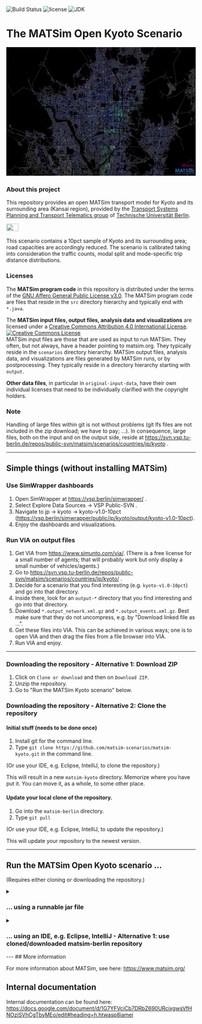 ![Build Status](https://github.com/matsim-scenarios/matsim-scenario-template/workflows/build/badge.svg?branch=main)
![license](https://img.shields.io/github/license/matsim-scenarios/matsim-scenario-template.svg)
![JDK](https://img.shields.io/badge/JDK-17+-green.svg)

# The MATSim Open Kyoto Scenario
![Kyoto MATSim network and agents](input/visualization-kyoto.png "Kyoto MATSim network and agents")


### About this project

This repository provides an open MATSim transport model for Kyoto and its surrounding area (Kansai region), provided by the [Transport Systems Planning and Transport Telematics group](https://www.tu.berlin/vsp) of [Technische Universität Berlin](https://www.tu.berlin/).

<a rel="TU Berlin" href="https://www.vsp.tu-berlin.de"><img src="https://svn.vsp.tu-berlin.de/repos/public-svn/ueber_uns/logo/TU_BERLIN_Logo_Lang_RGB_SR_rot.svg" width="25%" height="25%"/></a>

This scenario contains a 10pct sample of Kyoto and its surrounding area; road capacities are accordingly reduced. The scenario is calibrated taking into consideration the traffic counts, modal split and mode-specific trip distance distributions.

### Licenses

The **MATSim program code** in this repository is distributed under the terms of the [GNU Affero General Public License v3.0](https://www.gnu.org/licenses/agpl-3.0.html.en). The MATSim program code are files that reside in the `src` directory hierarchy and typically end with `*.java`.

The **MATSim input files, output files, analysis data and visualizations** are licensed under a <a rel="license" href="http://creativecommons.org/licenses/by/4.0/">Creative Commons Attribution 4.0 International License</a>.
<a rel="license" href="http://creativecommons.org/licenses/by/4.0/"><img alt="Creative Commons License" style="border-width:0" src="https://i.creativecommons.org/l/by/4.0/80x15.png" /></a><br /> MATSim input files are those that are used as input to run MATSim. They often, but not always, have a header pointing to matsim.org. They typically reside in the `scenarios` directory hierarchy. MATSim output files, analysis data, and visualizations are files generated by MATSim runs, or by postprocessing.  They typically reside in a directory hierarchy starting with `output`.

**Other data files**, in particular in `original-input-data`, have their own individual licenses that need to be individually clarified with the copyright holders.

### Note

Handling of large files within git is not without problems (git lfs files are not included in the zip download; we have to pay; ...).  In consequence, large files, both on the input and on the output side, reside at https://svn.vsp.tu-berlin.de/repos/public-svn/matsim/scenarios/countries/jp/kyoto .


----
## Simple things (without installing MATSim)

### Use SimWrapper dashboards

1. Open SimWrapper at https://vsp.berlin/simwrapper/ .
1. Select Explore Data Sources -> VSP Public-SVN .
1. Navigate to jp -> kyoto -> kyoto-v1.0-10pct (https://vsp.berlin/simwrapper/public/jp/kyoto/output/kyoto-v1.0-10pct).
1. Enjoy the dashboards and visualizations.

### Run VIA on output files

1. Get VIA from https://www.simunto.com/via/.  (There is a free license for a small number of agents; that will probably work but only display a small number of vehicles/agents.)
1. Go to https://svn.vsp.tu-berlin.de/repos/public-svn/matsim/scenarios/countries/jp/kyoto/ .
1. Decide for a scenario that you find interesting (e.g. `kyoto-v1.0-10pct`) and go into that directory.
1. Inside there, look for an `output-*` directory that you find interesting and go into that directory.
1. Download `*.output_network.xml.gz` and `*.output_events.xml.gz`.  Best make sure that they do not uncompress, e.g. by "Download linked file as ...".
1. Get these files into VIA.  This can be achieved in various ways; one is to open VIA and then drag the files from a file browser into VIA.
1. Run VIA and enjoy.

----
### Downloading the repository - Alternative 1: Download ZIP

1. Click on `Clone or download` and then on `Download ZIP`.
1. Unzip the repository.
1. Go to "Run the MATSim Kyoto scenario" below.

### Downloading the repository - Alternative 2: Clone the repository

#### Initial stuff (needs to be done once)

1. Install git for the command line.
1. Type `git clone https://github.com/matsim-scenarios/matsim-kyoto.git` in the command line.

(Or use your IDE, e.g. Eclipse, IntelliJ, to clone the repository.)

This will result in a new `matsim-kyoto` directory.  Memorize where you have put it.  You can move it, as a whole, to some other place.

#### Update your local clone of the repository.

1. Go into the `matsim-berlin` directory.
1. Type `git pull`

(Or use your IDE, e.g. Eclipse, IntelliJ, to update the repository.)

This will update your repository to the newest version.

----
## Run the MATSim Open Kyoto scenario ...

(Requires either cloning or downloading the repository.)

<details>
<summary>    
    <h3>... using a runnable jar file</h3>
</summary>

1. Depending on the version of matsim-berlin you have selected, you might have to create the jar file yourself.
    1. You can build an executable jar-file by executing one of the following commands in the top directory.
       This will download all necessary dependencies (it might take a while the first time it is run) and dump the jar into the top directory.
        1. `./mvnw clean package -DskipTests=true`
        1. or on Windows: `mvnw.cmd clean package -DskipTests=true`

1. Double-click on that .jar file (in a file system browser). Alternatively, try opening it with the following command:``
   java -jar [FILENAME].jar
   ``
1. A simple GUI should open.
1. In the GUI, click on the "Choose" button for configuration file.  Navigate to one of the `scenario` directories and load one of the configuration files.
1. Increase memory in the GUI.
1. Press the "Start MATSim" button.  This should run MATSim.  Note that MATSim accepts URLs as filenames in its config, so while the config files are part of the git repo, running them will pull additional material from our server.
1. "Open" the output directory.  You can drag files into VIA as was already done above.
1. "Edit..." (in the GUI) the config file.  Re-run MATSim.

</details>
<details>
    <summary>
<h3>... using an IDE, e.g. Eclipse, IntelliJ - Alternative 1: use cloned/downloaded matsim-berlin repository</h3>
    </summary>

1. Set up the project in your IDE.
1. Make sure the project is configured as maven project.
1. Run the JAVA class `src/main/java/org/matsim/run/RunOpenKyotoScenario.java`.
1. "Open" the output directory.  You can drag files into VIA as was already done above.
1. Edit the config file or adjust the run class. Re-run MATSim.
</details>
---
## More information

For more information about MATSim, see here: https://www.matsim.org/

## Internal documentation

Internal documentation can be found here:
https://docs.google.com/document/d/1G7YFVciCb7DRbZ690URcixgwsVfHNOziSVhCgTbyMEo/edit#heading=h.htwasp8iamei
